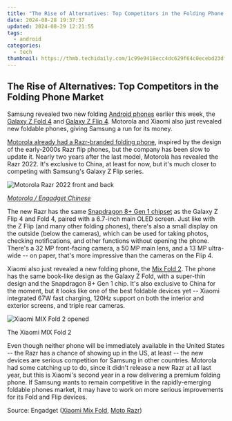 ```yaml
---
title: "The Rise of Alternatives: Top Competitors in the Folding Phone Market"
date: 2024-08-28 19:37:37
updated: 2024-08-29 12:21:55
tags:
  - android
categories:
  - tech
thumbnail: https://thmb.techidaily.com/1c99e9418ecc4dc629f64c0ecebd23df13aefb6fa3c20ff530d506800c2c3a64.jpg
---
```


## The Rise of Alternatives: Top Competitors in the Folding Phone Market

Samsung revealed two new folding [Android phones](https://twitter-videos.techidaily.com/hot-takes-highlight-twitters-trending-topics-for-2024/) earlier this week, the [Galaxy Z Fold 4](https://some-approaches.techidaily.com/new-unlock-reddit-potentials-stepwise-procedures-for-sharing/) and [Galaxy Z Flip 4](https://sim-unlock.techidaily.com/tips-and-tricks-to-tell-if-your-apple-iphone-11-is-unlocked-by-drfone-ios/). Motorola and Xiaomi also just revealed new foldable phones, giving Samsung a run for its money.

[Motorola already had a Razr-branded folding phone](https://www.reviewgeek.com/33918/heres-what-motorola-wants-you-to-know-about-the-razrs-folding-screen/), inspired by the design of the early-2000s Razr flip phones, but the company has been slow to update it. Nearly two years after the last model, Motorola has revealed the Razr 2022\. It's exclusive to China, at least for now, but it's much closer to competing with Samsung's Galaxy Z Flip series.

![Motorola Razr 2022 front and back](https://static1.howtogeekimages.com/wordpress/wp-content/uploads/2022/08/30afca00-1948-11ed-afff-0cf14a2081b5.jpeg) 

_[Motorola / Engadget Chinese](https://chinese.engadget.com/moto-razr-2022-x30-pro-s30-pro-074004493.html)_

 The new Razr has the same [Snapdragon 8+ Gen 1 chipset](https://extra-guidance.techidaily.com/updated-storytelling-methodologies-for-the-documentarian/) as the Galaxy Z Flip 4 and Fold 4, paired with a 6.7-inch main OLED screen. Just like with the Z Flip (and many other folding phones), there's also a small display on the outside (below the cameras), which can be used for taking photos, checking notifications, and other functions without opening the phone. There's a 32 MP front-facing camera, a 50 MP main lens, and a 13 MP ultra-wide -- on paper, that's more impressive than the cameras on the Flip 4.

 Xiaomi also just revealed a new folding phone, the [Mix Fold 2](https://www.mi.com/xiaomimixfold2). The phone has the same book-like design as the Galaxy Z Fold, with a super-thin design and the Snapdragon 8+ Gen 1 chip. It's also exclusive to China for the moment, but it looks like one of the best foldable devices yet -- Xiaomi integrated 67W fast charging, 120Hz support on both the interior and exterior screens, and triple rear cameras.

![Xiaomi MIX Fold 2 opened](https://static1.howtogeekimages.com/wordpress/wp-content/uploads/2022/08/Xiaomi-Mix-phone.jpg) 

The Xiaomi MIX Fold 2

 Even though neither phone will be immediately available in the United States -- the Razr has a chance of showing up in the US, at least -- the new devices are serious competition for Samsung in other countries. Motorola had some catching up to do, since it didn't release a new Razr at all last year, but this is Xiaomi's second year in a row delivering a premium folding phone. If Samsung wants to remain competitive in the rapidly-emerging foldable phones market, it may have to work on more serious improvements for its Fold and Flip devices.

 Source: Engadget ([Xiaomi Mix Fold](https://www.engadget.com/xiaomi-mix-fold-2-leica-pricing-availability-124434422.html), [Moto Razr](https://www.engadget.com/motos-folding-razr-2022-finally-packs-a-flagship-processor-085914570.html))

<ins class="adsbygoogle"
     style="display:block"
     data-ad-format="autorelaxed"
     data-ad-client="ca-pub-7571918770474297"
     data-ad-slot="1223367746"></ins>



<ins class="adsbygoogle"
     style="display:block"
     data-ad-client="ca-pub-7571918770474297"
     data-ad-slot="8358498916"
     data-ad-format="auto"
     data-full-width-responsive="true"></ins>

